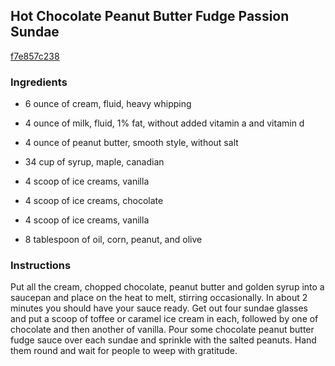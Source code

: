 ## Hot Chocolate Peanut Butter Fudge Passion Sundae

[f7e857c238](http://www.food.com/recipe/hot-chocolate-peanut-butter-fudge-passion-sundae-363339)

### Ingredients

 - 6 ounce of cream, fluid, heavy whipping

 - 4 ounce of milk, fluid, 1% fat, without added vitamin a and vitamin d

 - 4 ounce of peanut butter, smooth style, without salt

 - 34 cup of syrup, maple, canadian

 - 4 scoop of ice creams, vanilla

 - 4 scoop of ice creams, chocolate

 - 4 scoop of ice creams, vanilla

 - 8 tablespoon of oil, corn, peanut, and olive

### Instructions

Put all the cream, chopped chocolate, peanut butter and golden syrup into a saucepan and place on the heat to melt, stirring occasionally. In about 2 minutes you should have your sauce ready. Get out four sundae glasses and put a scoop of toffee or caramel ice cream in each, followed by one of chocolate and then another of vanilla. Pour some chocolate peanut butter fudge sauce over each sundae and sprinkle with the salted peanuts. Hand them round and wait for people to weep with gratitude.